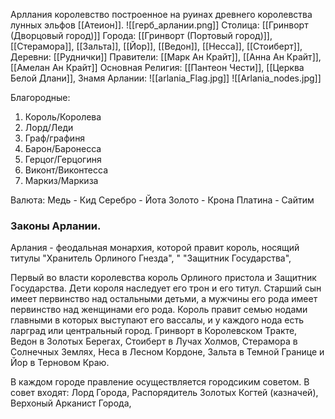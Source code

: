 Арллания королевство построенное на руинах древнего королевства лунных эльфов [[Атеион]].
![[герб_арлании.png]]
Столица:  [[Гринворт (Дворцовый город)]]
Города: [[Гринворт (Портовый город)]], [[Стерамора]], [[Зальта]], [[Йор]], [[Ведон]], [[Несса]], [[Стоиберт]], 
Деревни: [[Руднички]]
Правители: [[Марк Ан Крайт]], [[Анна Ан Крайт]], [[Амелан Ан Крайт]]
Основная Религия: [[Пантеон Чести]], [[Церква Белой Длани]], 
Знамя Арлании:
![[arlania_Flag.jpg]]
![[Arlania_nodes.jpg]]


Благородные: 
1. Король/Королева
2. Лорд/Леди
3. Граф/графиня
4. Барон/Баронесса
5. Герцог/Герцогиня 
6. Виконт/Виконтесса
7. Маркиз/Маркиза

Валюта:
Медь - Кид
Серебро - Йота
Золото - Крона
Платина - Сайтим 

### Законы Арлании. 
Арлания - феодальная монархия, которой правит король, носящий титулы "Хранитель Орлиного Гнезда", " "Защитник Государства", 





Первый во власти королевства король Орлиного пристола и Защитник Государства. Дети короля наследует его трон и его титул. Старший сын имеет первинство над остальными детьми, а мужчины его рода имеет первинство над женщинами его рода. 
Король правит семью нодами главными в которых выступают его вассалы, и у каждого нода есть ларград или центральный город. Гринворт в Королевском Тракте, Ведон в Золотых Берегах, Стоиберт в Лучах Холмов, Стерамора в Солнечных Землях, Неса в Лесном Кордоне, Зальта в Темной Границе и Йор в Терновом Краю.

В каждом городе правление осуществляется городсиким советом. В совет входят: Лорд Города, Распорядитель Золотых Когтей (казначей), Верхоный Арканист Города, 